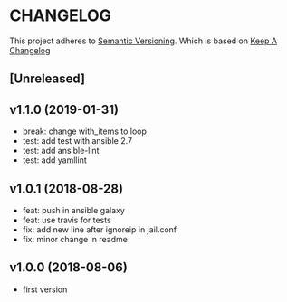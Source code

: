 # CHANGELOG

This project adheres to [Semantic Versioning](http://semver.org/).
Which is based on [Keep A Changelog](http://keepachangelog.com/)

## [Unreleased]

## v1.1.0 (2019-01-31)
* break: change with_items to loop 
* test: add test with ansible 2.7
* test: add ansible-lint
* test: add yamllint

## v1.0.1 (2018-08-28)

* feat: push in ansible galaxy
* feat: use travis for tests
* fix: add new line after ignoreip in jail.conf
* fix: minor change in readme

## v1.0.0 (2018-08-06)

* first version

